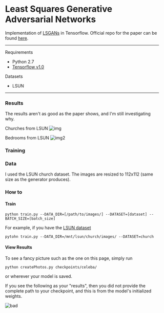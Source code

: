 # Least Squares Generative Adversarial Networks
Implementation of [LSGANs](https://arxiv.org/pdf/1611.04076v2.pdf) in Tensorflow. Official repo for
the paper can be found [here](https://github.com/martinarjovsky/WassersteinGAN).

___

Requirements
* Python 2.7
* [Tensorflow v1.0](https://www.tensorflow.org/)

Datasets
* LSUN

___


### Results
The results aren't as good as the paper shows, and I'm still investigating why.

Churches from LSUN
![img](http://i.imgur.com/ilBIXhI.png)

Bedrooms from LSUN
![img2](http://i.imgur.com/p2nB2B0.png)

### Training

### Data
I used the LSUN church dataset. The images are resized to 112x112 (same size as the generator produces).

### How to

#### Train
`python train.py --DATA_DIR=[/path/to/images/] --DATASET=[dataset] --BATCH_SIZE=[batch_size]`

For example, if you have the [LSUN dataset](http://lsun.cs.princeton.edu/2016/)

`pytohn train.py --DATA_DIR=/mnt/lsun/church/images/ --DATASET=church`


#### View Results

To see a fancy picture such as the one on this page, simply run

`python createPhotos.py checkpoints/celeba/`

or wherever your model is saved.

If you see the following as your "results", then you did not provide the complete path
to your checkpoint, and this is from the model's initialized weights.

![bad](http://i.imgur.com/MJfmze1.jpg)

